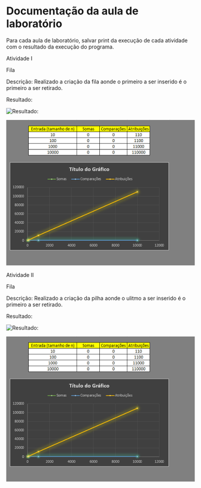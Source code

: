 # Documentação da aula de laboratório

Para cada aula de laboratório, salvar print da execução de cada atividade com o resultado da execução do programa.


Atividade I

Fila

Descrição:
    Realizado a criação da fila aonde o primeiro a ser inserido é o primeiro a ser retirado.

Resultado:

![Resultado:](img/atvdd1.png)

![Gráfico:](img/graficos_atvvd1.png)



Atividade II

Fila

Descrição:
    Realizado a criação da pilha aonde o ulitmo a ser inserido é o primeiro a ser retirado.

Resultado:

![Resultado:](img/atvdd2.png)

![Gráfico:](img/graficos_atvvd2.png)

